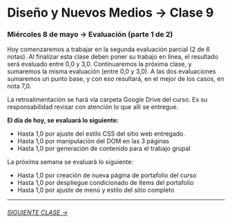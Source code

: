 # Diseño y Nuevos Medios → Clase 9  

### Miércoles 8 de mayo → Evaluación (parte 1 de 2)

Hoy comenzaremos a trabajar en la segunda evaluación parcial (2 de 6 notas). Al finalizar esta clase deben poner su trabajo en línea, el resultado será evaluado entre 0,0 y 3,0. Continuaremos la próxima clase, y sumaremos la misma evaluación (entre 0,0 y 3,0). A las dos evaluaciones sumaremos un punto base, y con eso resultará, en el mejor de los casos, en nota 7,0.

La retroalimentación se hará vía carpeta Google Drive del curso. Es su responsabilidad revisar con atención lo que allí se entregue. 

**El día de hoy, se evaluará lo siguiente:** 

- Hasta 1,0 por ajuste del estilo CSS del sitio web entregado. 
- Hasta 1,0 por manipulación del DOM en las 3 páginas
- Hasta 1,0 por generación de contenido para el trabajo grupal

La próxima semana se evaluará lo siguiente: 

- Hasta 1,0 por creación de nueva página de portafolio del curso 
- Hasta 1,0 por despliegue condicionado de ítems del portafolio
- Hasta 1,0 por ajuste de menú y estilo del sitio completo


- - - - - - - 

###### [SIGUIENTE CLASE →](https://github.com/profesorfaco/dno037-2019/tree/gh-pages/clase-10)
